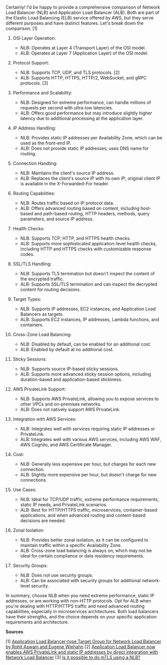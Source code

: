 Certainly! I'd be happy to provide a comprehensive comparison of Network Load Balancer (NLB) and Application Load Balancer (ALB). Both are part of the Elastic Load Balancing (ELB) service offered by AWS, but they serve different purposes and have distinct features. Let's break down the comparison: [1]

1. OSI Layer Operation:

    * NLB: Operates at Layer 4 (Transport Layer) of the OSI model.
    * ALB: Operates at Layer 7 (Application Layer) of the OSI model.

2. Protocol Support:

    * NLB: Supports TCP, UDP, and TLS protocols. [2]
    * ALB: Supports HTTP, HTTPS, HTTP/2, WebSocket, and gRPC protocols. [3]

3. Performance and Scalability:

    * NLB: Designed for extreme performance, can handle millions of requests per second with ultra-low latencies.
    * ALB: Offers good performance but may introduce slightly higher latency due to additional processing at the application layer.

4. IP Address Handling:

    * NLB: Provides static IP addresses per Availability Zone, which can be used as the front-end IP.
    * ALB: Does not provide static IP addresses; uses DNS name for routing.

5. Connection Handling:

    * NLB: Maintains the client's source IP address.
    * ALB: Replaces the client's source IP with its own IP; original client IP is available in the X-Forwarded-For header.

6. Routing Capabilities:

    * NLB: Routes traffic based on IP protocol data.
    * ALB: Offers advanced routing based on content, including host-based and path-based routing, HTTP headers, methods, query parameters, and source IP address.

7. Health Checks:

    * NLB: Supports TCP, HTTP, and HTTPS health checks.
    * ALB: Supports more sophisticated application-level health checks, including HTTP and HTTPS checks with customizable response codes.

8. SSL/TLS Handling:

    * NLB: Supports TLS termination but doesn't inspect the content of the encrypted traffic.
    * ALB: Supports SSL/TLS termination and can inspect the decrypted content for routing decisions.

9. Target Types:

    * NLB: Supports IP addresses, EC2 instances, and Application Load Balancers as targets.
    * ALB: Supports EC2 instances, IP addresses, Lambda functions, and containers.

10. Cross-Zone Load Balancing:

    * NLB: Disabled by default, can be enabled for an additional cost.
    * ALB: Enabled by default at no additional cost.

11. Sticky Sessions:

    * NLB: Supports source IP-based sticky sessions.
    * ALB: Supports more advanced sticky session options, including duration-based and application-based stickiness.

12. AWS PrivateLink Support:

    * NLB: Supports AWS PrivateLink, allowing you to expose services to other VPCs and on-premises networks.
    * ALB: Does not natively support AWS PrivateLink.

13. Integration with AWS Services:

    * NLB: Integrates well with services requiring static IP addresses or PrivateLink.
    * ALB: Integrates well with various AWS services, including AWS WAF, AWS Cognito, and AWS Certificate Manager.

13. Cost:

    * NLB: Generally less expensive per hour, but charges for each new connection.
    * ALB: Slightly more expensive per hour, but doesn't charge for new connections.

14. Use Cases:

    * NLB: Ideal for TCP/UDP traffic, extreme performance requirements, static IP needs, and PrivateLink scenarios.
    * ALB: Best for HTTP/HTTPS traffic, microservices, container-based applications, and when advanced routing and content-based decisions are needed.

15. Zonal Isolation:

    * NLB: Provides better zonal isolation, as it can be configured to maintain traffic within a specific Availability Zone.
    * ALB: Cross-zone load balancing is always on, which may not be ideal for certain compliance or data residency requirements.

16. Security Groups:

    * NLB: Does not use security groups.
    * ALB: Can be associated with security groups for additional network-level security.

In summary, choose NLB when you need extreme performance, static IP addresses, or are working with non-HTTP protocols. Opt for ALB when you're dealing with HTTP/HTTPS traffic and need advanced routing capabilities, especially in microservices architectures. Both load balancers have their strengths, and the choice depends on your specific application requirements and architecture.

**Sources**

[1] [Application Load Balancer-type Target Group for Network Load Balancer by Rohit Aswani and Eugene Wiehahn](https://aws.amazon.com/blogs/networking-and-content-delivery/application-load-balancer-type-target-group-for-network-load-balancer/)
[2] [Application Load Balancer now enables AWS PrivateLink and static IP addresses by direct integration with Network Load Balancer](https://aws.amazon.com/about-aws/whats-new/2021/09/application-load-balancer-aws-privatelink-static-ip-addresses-network-load-balancer/)
[3] [Is it possible to do mTLS using a NLB?](https://repost.aws/questions/QUbnYiaPg7RZGTbacncebL3g/is-it-possible-to-do-mtls-using-a-nlb)